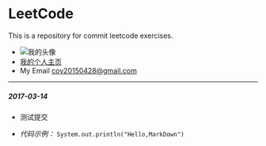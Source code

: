 # LeetCode
This is a repository for commit leetcode exercises.

* ![我的头像](https://avatars0.githubusercontent.com/u/20471034?v=3&s=120)
* [我的个人主页](https://thecoy.github.io)
* My Email <coy20150428@gmail.com> 

***

##### 2017-03-14
- 测试提交
* *代码示例：* `System.out.println("Hello,MarkDown")`

